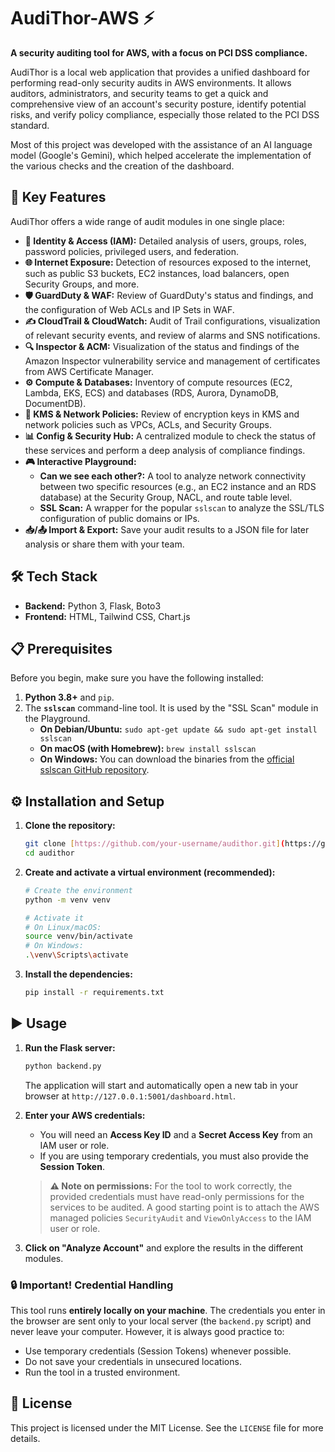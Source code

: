 # AudiThor-AWS ⚡️

**A security auditing tool for AWS, with a focus on PCI DSS compliance.**

AudiThor is a local web application that provides a unified dashboard for performing read-only security audits in AWS environments. It allows auditors, administrators, and security teams to get a quick and comprehensive view of an account's security posture, identify potential risks, and verify policy compliance, especially those related to the PCI DSS standard.

Most of this project was developed with the assistance of an AI language model (Google's Gemini), which helped accelerate the implementation of the various checks and the creation of the dashboard.

## 🚀 Key Features

AudiThor offers a wide range of audit modules in one single place:

* **👤 Identity & Access (IAM):** Detailed analysis of users, groups, roles, password policies, privileged users, and federation.
* **🌐 Internet Exposure:** Detection of resources exposed to the internet, such as public S3 buckets, EC2 instances, load balancers, open Security Groups, and more.
* **🛡️ GuardDuty & WAF:** Review of GuardDuty's status and findings, and the configuration of Web ACLs and IP Sets in WAF.
* **✍️ CloudTrail & CloudWatch:** Audit of Trail configurations, visualization of relevant security events, and review of alarms and SNS notifications.
* **🔍 Inspector & ACM:** Visualization of the status and findings of the Amazon Inspector vulnerability service and management of certificates from AWS Certificate Manager.
* **⚙️ Compute & Databases:** Inventory of compute resources (EC2, Lambda, EKS, ECS) and databases (RDS, Aurora, DynamoDB, DocumentDB).
* **🔐 KMS & Network Policies:** Review of encryption keys in KMS and network policies such as VPCs, ACLs, and Security Groups.
* **📊 Config & Security Hub:** A centralized module to check the status of these services and perform a deep analysis of compliance findings.
* **🎮 Interactive Playground:**
    * **Can we see each other?:** A tool to analyze network connectivity between two specific resources (e.g., an EC2 instance and an RDS database) at the Security Group, NACL, and route table level.
    * **SSL Scan:** A wrapper for the popular `sslscan` to analyze the SSL/TLS configuration of public domains or IPs.
* **📥/📤 Import & Export:** Save your audit results to a JSON file for later analysis or share them with your team.

## 🛠️ Tech Stack

* **Backend:** Python 3, Flask, Boto3
* **Frontend:** HTML, Tailwind CSS, Chart.js

## 📋 Prerequisites

Before you begin, make sure you have the following installed:

1.  **Python 3.8+** and `pip`.
2.  The **`sslscan`** command-line tool. It is used by the "SSL Scan" module in the Playground.
    * **On Debian/Ubuntu:** `sudo apt-get update && sudo apt-get install sslscan`
    * **On macOS (with Homebrew):** `brew install sslscan`
    * **On Windows:** You can download the binaries from the [official sslscan GitHub repository](https://github.com/rbsec/sslscan/releases).

## ⚙️ Installation and Setup

1.  **Clone the repository:**
    ```bash
    git clone [https://github.com/your-username/audithor.git](https://github.com/your-username/audithor.git)
    cd audithor
    ```

2.  **Create and activate a virtual environment (recommended):**
    ```bash
    # Create the environment
    python -m venv venv

    # Activate it
    # On Linux/macOS:
    source venv/bin/activate
    # On Windows:
    .\venv\Scripts\activate
    ```

3.  **Install the dependencies:**
    ```bash
    pip install -r requirements.txt
    ```

## ▶️ Usage

1.  **Run the Flask server:**
    ```bash
    python backend.py
    ```
    The application will start and automatically open a new tab in your browser at `http://127.0.0.1:5001/dashboard.html`.

2.  **Enter your AWS credentials:**
    * You will need an **Access Key ID** and a **Secret Access Key** from an IAM user or role.
    * If you are using temporary credentials, you must also provide the **Session Token**.

    > **⚠️ Note on permissions:**
    > For the tool to work correctly, the provided credentials must have read-only permissions for the services to be audited. A good starting point is to attach the AWS managed policies `SecurityAudit` and `ViewOnlyAccess` to the IAM user or role.

3.  **Click on "Analyze Account"** and explore the results in the different modules.

### 🔒 Important! Credential Handling

This tool runs **entirely locally on your machine**. The credentials you enter in the browser are sent only to your local server (the `backend.py` script) and never leave your computer. However, it is always good practice to:
* Use temporary credentials (Session Tokens) whenever possible.
* Do not save your credentials in unsecured locations.
* Run the tool in a trusted environment.

## 📄 License

This project is licensed under the MIT License. See the `LICENSE` file for more details.
